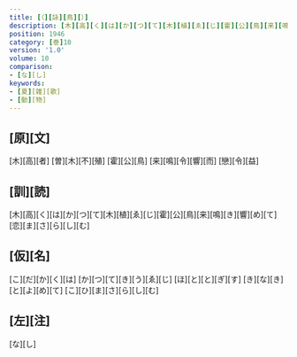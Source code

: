 ```yaml
---
title: [（][詠][鳥][）]
description: [木][高][く][は][か][つ][て][木][植][ゑ][じ][霍][公][鳥][来][鳴][き][響][め][て][恋][ま][さ][ら][し][む]
position: 1946
category: [巻]10
version: '1.0'
volume: 10
comparison:
- [な][し]
keywords:
- [夏][雑][歌]
- [動][物]
---
```


## [原][文]

[木][高][者] [曽][木][不][殖] [霍][公][鳥] [来][鳴][令][響][而] [戀][令][益]

## [訓][読]

[木][高][く][は][か][つ][て][木][植][ゑ][じ][霍][公][鳥][来][鳴][き][響][め][て][恋][ま][さ][ら][し][む]

## [仮][名]

[こ][だ][か][く][は] [か][つ][て][き][う][ゑ][じ] [ほ][と][と][ぎ][す] [き][な][き][と][よ][め][て] [こ][ひ][ま][さ][ら][し][む]

## [左][注]

[な][し]

